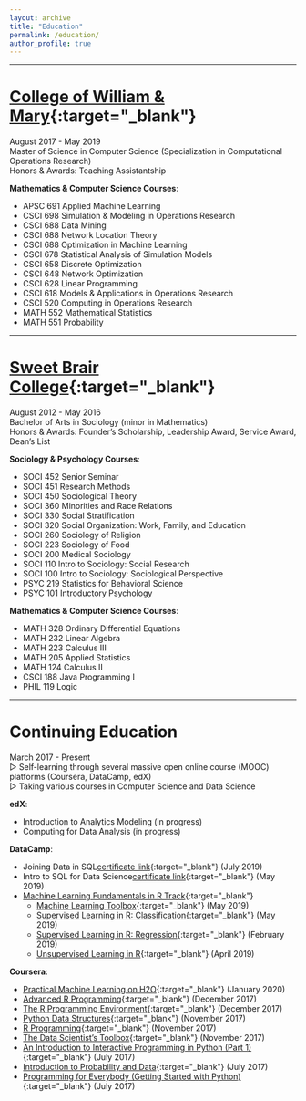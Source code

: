 ```yaml
---
layout: archive
title: "Education"
permalink: /education/
author_profile: true
---
```


---

[College of William & Mary](http://www.wm.edu){:target="_blank"}
======
August 2017 - May 2019  
Master of Science in Computer Science (Specialization in Computational Operations Research)  
Honors & Awards: Teaching Assistantship  

**Mathematics & Computer Science Courses**: 
- APSC 691 Applied Machine Learning
- CSCI 698 Simulation & Modeling in Operations Research
- CSCI 688 Data Mining
- CSCI 688 Network Location Theory
- CSCI 688 Optimization in Machine Learning 
- CSCI 678 Statistical Analysis of Simulation Models
- CSCI 658 Discrete Optimization 
- CSCI 648 Network Optimization 
- CSCI 628 Linear Programming 
- CSCI 618 Models & Applications in Operations Research 
- CSCI 520 Computing in Operations Research 
- MATH 552 Mathematical Statistics 
- MATH 551 Probability

---

[Sweet Brair College](http://www.sbc.edu){:target="_blank"}
======
August 2012 - May 2016  
Bachelor of Arts in Sociology (minor in Mathematics)   
Honors & Awards: Founder’s Scholarship, Leadership Award, Service Award, Dean’s List

**Sociology & Psychology Courses**: 
- SOCI 452 Senior Seminar 
- SOCI 451 Research Methods 
- SOCI 450 Sociological Theory 
- SOCI 360 Minorities and Race Relations 
- SOCI 330 Social Stratification 
- SOCI 320 Social Organization: Work, Family, and Education 
- SOCI 260 Sociology of Religion 
- SOCI 223 Sociology of Food 
- SOCI 200 Medical Sociology 
- SOCI 110 Intro to Sociology: Social Research 
- SOCI 100 Intro to Sociology: Sociological Perspective 
- PSYC 219 Statistics for Behavioral Science 
- PSYC 101 Introductory Psychology 

**Mathematics & Computer Science Courses**: 
- MATH 328 Ordinary Differential Equations 
- MATH 232 Linear Algebra 
- MATH 223 Calculus III 
- MATH 205 Applied Statistics 
- MATH 124 Calculus II 
- CSCI 188 Java Programming I 
- PHIL 119 Logic 

---

Continuing Education
======
March 2017 - Present  
▷ Self-learning through several massive open online course (MOOC) platforms (Coursera, DataCamp, edX)  
▷ Taking various courses in Computer Science and Data Science 
  
**edX**: 
- Introduction to Analytics Modeling (in progress)  
- Computing for Data Analysis (in progress)  

**DataCamp**: 
- Joining Data in SQL[certificate link](https://www.datacamp.com/statement-of-accomplishment/course/966173f17c4fe9b21d282604bdceafdc769ab751){:target="_blank"} (July 2019)  
- Intro to SQL for Data Science[certificate link](https://www.datacamp.com/statement-of-accomplishment/course/8673be852faf03b428370ffca806c13996851845){:target="_blank"} (May 2019)  
- [Machine Learning Fundamentals in R Track](https://www.datacamp.com/statement-of-accomplishment/track/72ae99b3e79c7d8d79c25307ac21bbb324e8e1ca){:target="_blank"}   
	- [Machine Learning Toolbox](https://www.datacamp.com/statement-of-accomplishment/course/8c97969a8ca58476961fb264267e951c788ba90f){:target="_blank"} (May 2019)  
	- [Supervised Learning in R: Classification](https://www.datacamp.com/statement-of-accomplishment/course/5b95e111fb1b18a532faadd50b806d56f4f00a0b){:target="_blank"} (May 2019)  			  
	- [Supervised Learning in R: Regression](https://www.datacamp.com/statement-of-accomplishment/course/00d01cc39bd7ecc082630fce3e01dc8a03041183){:target="_blank"} (February 2019)  
	- [Unsupervised Learning in R](https://www.datacamp.com/statement-of-accomplishment/course/0dfe230739e5d0819d0a977af24e3ae7633a22e5){:target="_blank"} (April 2019)   
	
**Coursera**: 
- [Practical Machine Learning on H2O](https://www.coursera.org/account/accomplishments/records/Y5VDKPEF8S2F){:target="_blank"} (January 2020)  
- [Advanced R Programming](https://www.coursera.org/account/accomplishments/records/KAJT6AQUVH5E){:target="_blank"} (December 2017) 
- [The R Programming Environment](https://www.coursera.org/account/accomplishments/records/J7AM92J6ELBF){:target="_blank"} (December 2017) 
- [Python Data Structures](https://www.coursera.org/account/accomplishments/records/BUDYB372LPUQ){:target="_blank"} (November 2017) 
- [R Programming](https://www.coursera.org/account/accomplishments/records/77FEUCLHM7N3){:target="_blank"} (November 2017)  
- [The Data Scientist’s Toolbox](https://www.coursera.org/account/accomplishments/records/C5MS6WN3NPQ4){:target="_blank"} (November 2017) 
- [An Introduction to Interactive Programming in Python (Part 1)](https://www.coursera.org/account/accomplishments/records/ZGA34GNXE3SE){:target="_blank"} (July 2017)  
- [Introduction to Probability and Data](https://www.coursera.org/account/accomplishments/records/NSECHXS8GKE5){:target="_blank"} (July 2017)  
- [Programming for Everybody (Getting Started with Python)](https://www.coursera.org/account/accomplishments/records/6KZPLTC3CQUQ){:target="_blank"} (July 2017)  
